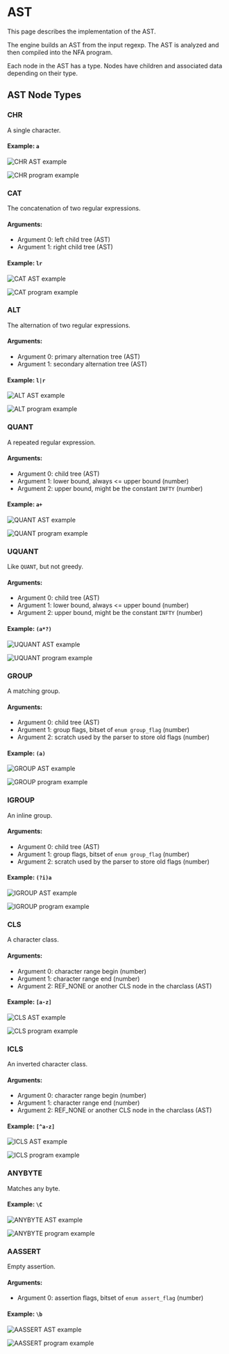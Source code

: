 # AST

This page describes the implementation of the AST.

The engine builds an AST from the input regexp. The AST is analyzed and then compiled into the NFA program.

Each node in the AST has a type. Nodes have children and associated data depending on their type.

## AST Node Types
### CHR
A single character.

#### Example: `a`
![CHR AST example](generated/ast/chr_ast.svg)

![CHR program example](generated/ast/chr_prog.svg)

### CAT
The concatenation of two regular expressions.
#### Arguments:
  -   Argument 0: left child tree (AST)
  -   Argument 1: right child tree (AST)

#### Example: `lr`
![CAT AST example](generated/ast/cat_ast.svg)

![CAT program example](generated/ast/cat_prog.svg)

### ALT
The alternation of two regular expressions.
#### Arguments:
  -   Argument 0: primary alternation tree (AST)
  -   Argument 1: secondary alternation tree (AST)

#### Example: `l|r`
![ALT AST example](generated/ast/alt_ast.svg)

![ALT program example](generated/ast/alt_prog.svg)

### QUANT
A repeated regular expression.
#### Arguments:
  -   Argument 0: child tree (AST)
  -   Argument 1: lower bound, always <= upper bound (number)
  -   Argument 2: upper bound, might be the constant `INFTY` (number)

#### Example: `a+`
![QUANT AST example](generated/ast/quant_ast.svg)

![QUANT program example](generated/ast/quant_prog.svg)

### UQUANT
Like `QUANT`, but not greedy.
#### Arguments:
  -   Argument 0: child tree (AST)
  -   Argument 1: lower bound, always <= upper bound (number)
  -   Argument 2: upper bound, might be the constant `INFTY` (number)

#### Example: `(a*?)`
![UQUANT AST example](generated/ast/uquant_ast.svg)

![UQUANT program example](generated/ast/uquant_prog.svg)

### GROUP
A matching group.
#### Arguments:
  -   Argument 0: child tree (AST)
  -   Argument 1: group flags, bitset of `enum group_flag` (number)
  -   Argument 2: scratch used by the parser to store old flags (number)

#### Example: `(a)`
![GROUP AST example](generated/ast/group_ast.svg)

![GROUP program example](generated/ast/group_prog.svg)

### IGROUP
An inline group.
#### Arguments:
  -   Argument 0: child tree (AST)
  -   Argument 1: group flags, bitset of `enum group_flag` (number)
  -   Argument 2: scratch used by the parser to store old flags (number)

#### Example: `(?i)a`
![IGROUP AST example](generated/ast/igroup_ast.svg)

![IGROUP program example](generated/ast/igroup_prog.svg)

### CLS
A character class.
#### Arguments:
  -   Argument 0: character range begin (number)
  -   Argument 1: character range end (number)
  -   Argument 2: REF_NONE or another CLS node in the charclass (AST)

#### Example: `[a-z]`
![CLS AST example](generated/ast/cls_ast.svg)

![CLS program example](generated/ast/cls_prog.svg)

### ICLS
An inverted character class.
#### Arguments:
  -   Argument 0: character range begin (number)
  -   Argument 1: character range end (number)
  -   Argument 2: REF_NONE or another CLS node in the charclass (AST)

#### Example: `[^a-z]`
![ICLS AST example](generated/ast/icls_ast.svg)

![ICLS program example](generated/ast/icls_prog.svg)

### ANYBYTE
Matches any byte.

#### Example: `\C`
![ANYBYTE AST example](generated/ast/anybyte_ast.svg)

![ANYBYTE program example](generated/ast/anybyte_prog.svg)

### AASSERT
Empty assertion.
#### Arguments:
  -   Argument 0: assertion flags, bitset of `enum assert_flag` (number)

#### Example: `\b`
![AASSERT AST example](generated/ast/aassert_ast.svg)

![AASSERT program example](generated/ast/aassert_prog.svg)

